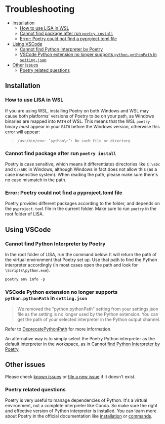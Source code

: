 # Troubleshooting

- [Installation](#installation)
  - [How to use LISA in WSL](#how-to-use-lisa-in-wsl)
  - [Cannot find package after run `poetry
    install`](#cannot-find-package-after-run-poetry-install)
  - [Error: Poetry could not find a pyproject.toml
    file](#error-poetry-could-not-find-a-pyprojecttoml-file)
- [Using VSCode](#using-vscode)
  - [Cannot find Python Interpreter by
    Poetry](#cannot-find-python-interpreter-by-poetry)
  - [VSCode Python extension no longer supports `python.pythonPath` in
    `setting.json`](#vscode-python-extension-no-longer-supports-pythonpythonpath-in-settingjson)
- [Other issues](#other-issues)
  - [Poetry related questions](#poetry-related-questions)

## Installation

### How to use LISA in WSL

If you are using WSL, installing Poetry on both Windows and WSL may cause both
platforms' versions of Poetry to be on your path, as Windows binaries are mapped
into `PATH` of WSL. This means that the WSL `poetry` binary _must_ appear in
your `PATH` before the Windows version, otherwise this error will appear:

> `/usr/bin/env: ‘python\r’: No such file or directory`

### Cannot find package after run `poetry install`

Poetry is case sensitive, which means it differentiates directories like
`C:\abc` and `C:\ABC` in Windows, although Windows in fact does not allow this
(as a case insensitive system). When reading the path, please make sure there's
no case mismatch in the path.

### Error: Poetry could not find a pyproject.toml file

Poetry provides different packages according to the folder, and depends on the
`pyproject.toml` file in the current folder. Make sure to run `poetry` in the
root folder of LISA.

## Using VSCode

### Cannot find Python Interpreter by Poetry

In the root folder of LISA, run the command below. It will return the path of
the virtual environment that Poetry set up. Use that path to find the Python
interpreter accordingly (in most cases open the path and look for
`\Scripts\python.exe`).

```powershell
poetry env info -p
```

### VSCode Python extension no longer supports `python.pythonPath` in `setting.json`

> We removed the "python.pythonPath" setting from your settings.json file as the
> setting is no longer used by the Python extension. You can get the path of
> your selected interpreter in the Python output channel.

Refer to
[DeprecatePythonPath](https://github.com/microsoft/vscode-python/wiki/AB-Experiments)
for more information.

An alternative way is to simply select the Poetry Python interpreter as the
default interpreter in the workspace, as in [Cannot find Python Interpreter by
Poetry](#cannot-find-python-interpreter-by-poetry)

## Other issues

Please check [known issues](https://github.com/microsoft/lisa/issues) or [file a
new issue](https://github.com/microsoft/lisa/issues/new) if it doesn't exist.

### Poetry related questions

Poetry is very useful to manage dependencies of Python. It's a virtual
environment, not a complete interpreter like Conda. So make sure the right and
effective version of Python interpreter is installed. You can learn more about
Poetry in the official documentation like
[installation](https://python-poetry.org/docs/#installation) or
[commands](https://python-poetry.org/docs/cli/).
